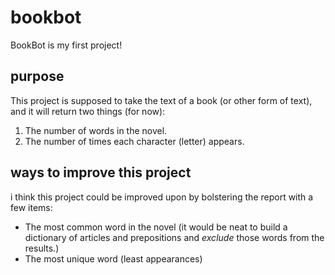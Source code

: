 # bookbot
BookBot is my first project!

## purpose
This project is supposed to take the text of a book (or other form of text), and it will return two things (for now):
1. The number of words in the novel.
2. The number of times each character (letter) appears.

## ways to improve this project
i think this project could be improved upon by bolstering the report with a few items:
* The most common word in the novel (it would be neat to build a dictionary of articles and prepositions and *exclude* those words from the results.)
* The most unique word (least appearances)